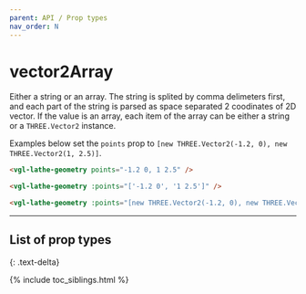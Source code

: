 ```yaml
---
parent: API / Prop types
nav_order: N
---
```


# vector2Array
Either a string or an array. The string is splited by comma delimeters first, and
each part of the string is parsed as space separated 2 coodinates of 2D vector. If
the value is an array, each item of the array can be either a string or a `THREE.Vector2`
instance.

Examples below set the `points` prop to
`[new THREE.Vector2(-1.2, 0), new THREE.Vector2(1, 2.5)]`.

```html
<vgl-lathe-geometry points="-1.2 0, 1 2.5" />
```

```html
<vgl-lathe-geometry :points="['-1.2 0', '1 2.5']" />
```

```html
<vgl-lathe-geometry :points="[new THREE.Vector2(-1.2, 0), new THREE.Vector2(1, 2.5)]" />
```

---

## List of prop types
{: .text-delta}

{% include toc_siblings.html %}

